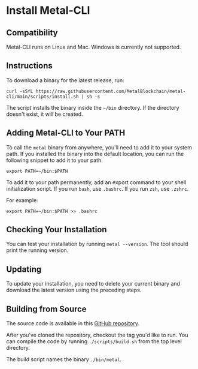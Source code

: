 # Install Metal-CLI

## Compatibility

Metal-CLI runs on Linux and Mac. Windows is currently not supported.

## Instructions

To download a binary for the latest release, run:

```shell
curl -sSfL https://raw.githubusercontent.com/MetalBlockchain/metal-cli/main/scripts/install.sh | sh -s
```

The script installs the binary inside the `~/bin` directory. If the directory doesn't exist,
it will be created.

## Adding Metal-CLI to Your PATH

To call the `metal` binary from anywhere, you'll need to add it to your system path. If you installed
the binary into the default location, you can run the following snippet to add it to your path.

```shell
export PATH=~/bin:$PATH
```

To add it to your path permanently, add an export command to your shell initialization script. If
you run `bash`, use `.bashrc`. If you run `zsh`, use `.zshrc`.

For example:

```shell
export PATH=~/bin:$PATH >> .bashrc
```

## Checking Your Installation

You can test your installation by running `metal --version`. The tool should print the running version.

## Updating

To update your installation, you need to delete your current binary and download the latest version
using the preceding steps.

## Building from Source

The source code is available in this [GitHub repository](https://github.com/MetalBlockchain/metal-cli).

After you've cloned the repository, checkout the tag you'd like to run. You can compile the code by
running `./scripts/build.sh` from the top level directory.

The build script names the binary `./bin/metal`.